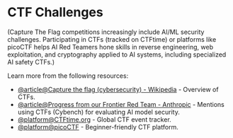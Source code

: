 # CTF Challenges

(Capture The Flag competitions increasingly include AI/ML security challenges. Participating in CTFs (tracked on CTFtime) or platforms like picoCTF helps AI Red Teamers hone skills in reverse engineering, web exploitation, and cryptography applied to AI systems, including specialized AI safety CTFs.)

Learn more from the following resources:

- [@article@Capture the flag (cybersecurity) - Wikipedia](https://en.wikipedia.org/wiki/Capture_the_flag_(cybersecurity)) - Overview of CTFs.
- [@article@Progress from our Frontier Red Team - Anthropic](https://www.anthropic.com/news/strategic-warning-for-ai-risk-progress-and-insights-from-our-frontier-red-team) - Mentions using CTFs (Cybench) for evaluating AI model security.
- [@platform@CTFtime.org](https://ctftime.org/) - Global CTF event tracker.
- [@platform@picoCTF](https://picoctf.org/) - Beginner-friendly CTF platform.
